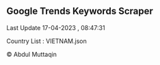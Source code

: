 

## Google Trends Keywords Scraper 
 
Last Update 17-04-2023 , 08:47:31

Country List :
VIETNAM.json



© Abdul Muttaqin 
